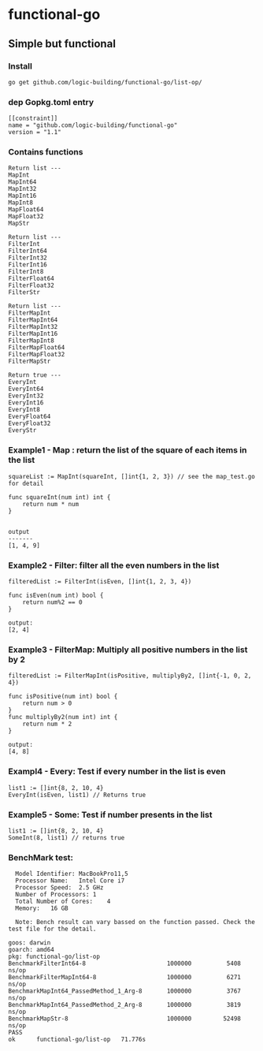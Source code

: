 # functional-go
## Simple but functional
### Install
```
go get github.com/logic-building/functional-go/list-op/
```

### dep Gopkg.toml entry
```
[[constraint]]
name = "github.com/logic-building/functional-go"
version = "1.1"
```

### Contains functions
```
Return list ---
MapInt
MapInt64
MapInt32
MapInt16
MapInt8
MapFloat64
MapFloat32
MapStr

Return list ---
FilterInt
FilterInt64
FilterInt32
FilterInt16
FilterInt8
FilterFloat64
FilterFloat32
FilterStr

Return list ---
FilterMapInt
FilterMapInt64
FilterMapInt32
FilterMapInt16
FilterMapInt8
FilterMapFloat64
FilterMapFloat32
FilterMapStr

Return true ---
EveryInt
EveryInt64
EveryInt32
EveryInt16
EveryInt8
EveryFloat64
EveryFloat32
EveryStr
```

### Example1 - Map : return the list of the square of each items in the list
```
squareList := MapInt(squareInt, []int{1, 2, 3}) // see the map_test.go for detail

func squareInt(num int) int {
	return num * num
}


output
-------
[1, 4, 9]

```

### Example2 - Filter: filter all the even numbers in the list
```
filteredList := FilterInt(isEven, []int{1, 2, 3, 4})

func isEven(num int) bool {
	return num%2 == 0
}

output:
[2, 4]

```

### Example3 - FilterMap: Multiply all positive numbers in the list by 2
```
filteredList := FilterMapInt(isPositive, multiplyBy2, []int{-1, 0, 2, 4})

func isPositive(num int) bool {
	return num > 0
}
func multiplyBy2(num int) int {
	return num * 2
}

output:
[4, 8]
```

### Exampl4 - Every: Test if every number in the list is even
```
list1 := []int{8, 2, 10, 4}
EveryInt(isEven, list1) // Returns true
```

### Example5 - Some: Test if number presents in the list
```
list1 := []int{8, 2, 10, 4}
SomeInt(8, list1) // returns true
```

### BenchMark test:
```
  Model Identifier:	MacBookPro11,5
  Processor Name:	Intel Core i7
  Processor Speed:	2.5 GHz
  Number of Processors:	1
  Total Number of Cores:	4
  Memory:	16 GB

  Note: Bench result can vary bassed on the function passed. Check the test file for the detail.
```

```
goos: darwin
goarch: amd64
pkg: functional-go/list-op
BenchmarkFilterInt64-8                   	 1000000	      5408 ns/op
BenchmarkFilterMapInt64-8                	 1000000	      6271 ns/op
BenchmarkMapInt64_PassedMethod_1_Arg-8   	 1000000	      3767 ns/op
BenchmarkMapInt64_PassedMethod_2_Arg-8   	 1000000	      3819 ns/op
BenchmarkMapStr-8                        	 1000000	     52498 ns/op
PASS
ok  	functional-go/list-op	71.776s
```
